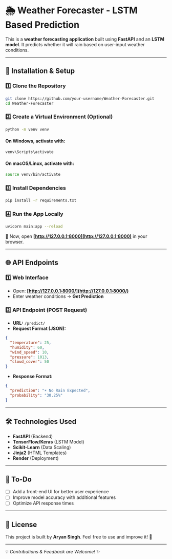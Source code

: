 # 🌦️ Weather Forecaster - LSTM Based Prediction

This is a **weather forecasting application** built using **FastAPI** and an **LSTM model**. It predicts whether it will rain based on user-input weather conditions.

---

## 🚀 Installation & Setup

### 1️⃣ Clone the Repository
```bash
git clone https://github.com/your-username/Weather-Forecaster.git
cd Weather-Forecaster
```

### 2️⃣ Create a Virtual Environment (Optional)
```bash
python -m venv venv
```
#### **On Windows, activate with:**
```bash
venv\Scripts\activate
```
#### **On macOS/Linux, activate with:**
```bash
source venv/bin/activate
```

### 3️⃣ Install Dependencies
```bash
pip install -r requirements.txt
```

### 4️⃣ Run the App Locally
```bash
uvicorn main:app --reload
```
🚀 Now, open **[http://127.0.0.1:8000](http://127.0.0.1:8000)** in your browser.

---

## 🌐 API Endpoints

### 1️⃣ **Web Interface**
- Open: **[http://127.0.0.1:8000/](http://127.0.0.1:8000/)**
- Enter weather conditions → **Get Prediction**

### 2️⃣ **API Endpoint (POST Request)**
- **URL:** `/predict/`
- **Request Format (JSON):**
```json
{
  "temperature": 25,
  "humidity": 60,
  "wind_speed": 10,
  "pressure": 1013,
  "cloud_cover": 50
}
```
- **Response Format:**
```json
{
  "prediction": "☀️ No Rain Expected",
  "probability": "30.25%"
}
```

---

## 🛠️ Technologies Used
- **FastAPI** (Backend)
- **TensorFlow/Keras** (LSTM Model)
- **Scikit-Learn** (Data Scaling)
- **Jinja2** (HTML Templates)
- **Render** (Deployment)

---

## 📌 To-Do
- [ ] Add a front-end UI for better user experience
- [ ] Improve model accuracy with additional features
- [ ] Optimize API response times

---

## 📜 License
This project is built by **Aryan Singh**. Feel free to use and improve it! 🚀

---

💡 *Contributions & Feedback are Welcome!* ✨
